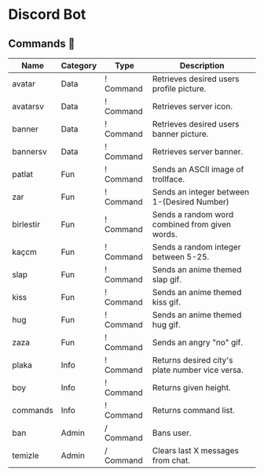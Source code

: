 # Discord Bot
## Commands 📁
| Name       | Category | Type       | Description                                    |
|------------|----------|------------|-------------------------------------------     |
| avatar     | Data     | ! Command  | Retrieves desired users profile picture.       |
| avatarsv   | Data     | ! Command  | Retrieves server icon.                         |
| banner     | Data     | ! Command  | Retrieves desired users banner picture.        |
| bannersv   | Data     | ! Command  | Retrieves server banner.                       |
| patlat     | Fun      | ! Command  | Sends an ASCII image of trollface.             |
| zar        | Fun      | ! Command  | Sends an integer between 1-(Desired Number)    |
| birlestir  | Fun      | ! Command  | Sends a random word combined from given words. |
| kaçcm      | Fun      | ! Command  | Sends a random integer between 5-25.           |
| slap       | Fun      | ! Command  | Sends an anime themed slap gif.                |
| kiss       | Fun      | ! Command  | Sends an anime themed kiss gif.                |
| hug        | Fun      | ! Command  | Sends an anime themed hug gif.                 |
| zaza       | Fun      | ! Command  | Sends an angry "no" gif.                       |
| plaka      | Info     | ! Command  | Returns desired city's plate number vice versa.|
| boy        | Info     | ! Command  | Returns given height.                          |
| commands   | Info     | ! Command  | Returns command list.                          |
| ban        | Admin    | / Command  | Bans user.                                     |
| temizle    | Admin    | / Command  | Clears last X messages from chat.              |
